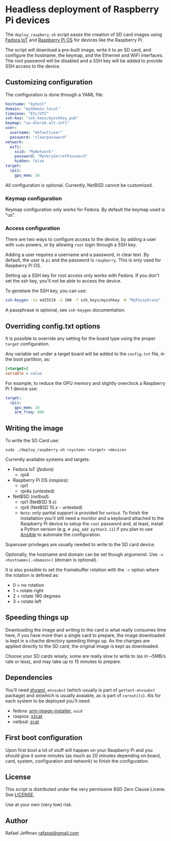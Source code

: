 # Headless deployment of Raspberry Pi devices

The `deploy_raspbery.sh` script eases the creation of SD card images using [Fedora IoT](https://fedoraproject.org/iot) and [Raspberry Pi OS](https://www.raspberrypi.com/software/) for devices like the Raspberry Pi.

The script will download a pre-built image, write it to an SD card, and configure the hostname, the keymap, and the Ethernet and WiFi interfaces. The root password will be disabled and a SSH key will be added to provide SSH access to the device.

## Customizing configuration

The configuration is done through a YAML file:

```yaml
hostname: "myhost"
domain: "mydomain.local"
timezone: "Etc/UTC"
ssh-key: "ssh_keys/mysshkey.pub"
keymap: "us-dvorak-alt-intl"
user:
  username: "defaultuser"
  password: "clearpassword"
network:
  wifi:
    ssid: "MyNetwork"
    password: "MyVerySecretPassword"
    hidden: false
target:
  rpi1:
    gpu_mem: 16
```

All configuration is optional. Currently, NetBSD cannot be customized.


### Keymap configuration

Keymap configuration only works for Fedora. By default the keymap used is "us".


### Access configuration

There are two ways to configure access to the device, by adding a user with `sudo` powers, or by allowing `root` login through a SSH key.

Adding a user requires a username and a password, in clear text. By default, the user is `pi` and the password is `raspberry`. This is only used for Raspberry Pi OS.

Setting up a SSH key for root access only works with Fedora. If you don't set the ssh key, you'll not be able to access the device.

To genetare the SSH key, you can use: 

```bash
ssh-keygen -te ed25519 -a 100 -f ssh_keys/mysshkey -N "MyPassphrase"
```

A passphrase is optional, see `ssh-keygen` documentation.


## Overriding config.txt options

It is possible to override any setting for the board type using the proper `target` configuration.

Any variable set under a target board will be added to the `config.txt` file, in the boot partition, as:

```ini
[<target>]
variable = value
```

For example, to reduce the GPU memory and slightly overclock a Raspberry Pi 1 device use:

```yaml
target:
  rpi1:
    gpu_mem: 16
    arm_freq: 800
```


## Writing the image

To write the SD Card use:

```
sudo ./deploy_raspberry.sh <system> <target> <device>
```

Currently available systems and targets:
* Fedora IoT (_fedora_)
    * rpi4
* Raspberry Pi OS (_raspios_):
    * rpi1
    * rpi4a (untested)
* NetBSD (_netbsd_):
    * rpi1 (NetBSD 9.x)
    * rpi4 (NetBSD 10.x - untested)
    * `Note`: only partial support is provided for `netbsd`. To finish the installation you'll still need a monitor and a keyboard attached to the Raspberry Pi device to setup the `root` password and, at least, install a Python version (e.g. `# pkg_add python3.11`) if you plan to use [Ansible](https://ansible.com) to automate the configuration.


Superuser privileges are usually needed to write to the SD card device.

Optionally, the hostname and domain can be set though argumenst. Use `-n <hostname>[.<domain>]` (domain is optional).

It is also possible to set the framebuffer rotation with the `-r` option where the rotation is defined as:
* 0 = no rotation
* 1 = rotate right
* 2 = rotate 180 degrees
* 3 = rotate left


## Speeding things up

Downloading the image and writing to the card is what really consumes time here, if you have more than a single card to prepare, the image downloaded is kept in a chache directory speeding things up. As the changes are applied directly to the SD card, the original image is kept as downloaded.

Choose your SD cards wisely, some are really slow to write to (as in ~5MB/s rate or less), and may take up to 15 minutes to prepare.


## Dependencies

You'll need [shyaml](https://github.com/0k/shyaml), `envsubst` (which usually is part of `gettext-envsubst` package) and `dd`(which is usually avaiable, as is part of `coreutils`). Als for each system to be deployed you'll need:
* fedora: [arm-image-installer](https://pagure.io/arm-image-installer), `uuid`
* raspios: [xzcat](https://github.com/tukaani-project/xz)
* netbsd: [zcat](https://www.gnu.org/software/gzip)


## First boot configuration

Upon first boot a lot of stuff will happen on your Raspberry Pi and you should give it some minutes (as much as 20 minutes depending on board, card, system, configuration and network) to finish the configuration.

## License

This script is distributed under the very permissive BSD Zero Clause Licene. See [LICENSE](LICENSE).

Use at your own (very low) risk.

## Author

Rafael Jeffman <rafasgj@gmail.com>
